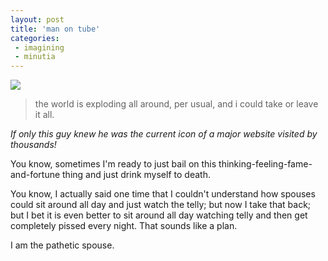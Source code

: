 ```yaml
---
layout: post
title: 'man on tube'
categories:
 - imagining
 - minutia
---
```


![]({{site.url}}/assets/2003/06/DSCN0986.JPG)

> the world is exploding all around, per usual, and i could take or leave it all.

_If only this guy knew he was the current icon of a major website visited by thousands!_

You know, sometimes I'm ready to just bail on this thinking-feeling-fame-and-fortune thing and just drink myself to death.

You know, I actually said one time that I couldn't understand how spouses could sit around all day and just watch the telly; but now I take that back; but I bet it is even better to sit around all day watching telly and then get completely pissed every night. That sounds like a plan.

I am the pathetic spouse.
